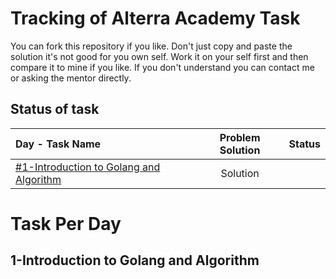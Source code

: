 
# Tracking of Alterra Academy Task

You can fork this repository if you like. Don't just copy and paste the solution it's not good for you own self. Work it on your self first and then compare it to mine if you like. If you don't understand you can contact me or asking the mentor directly. 

## Status of task

 
| Day - Task Name | Problem Solution | Status |
| :-------- | :-------:| :---------------------------------------------------|
| [#1-Introduction to Golang and Algorithm](##1-introduction-to-golang-and-algorithm)  		| Solution |  |

  


# Task Per Day

## 1-Introduction to Golang and Algorithm

<!--stackedit_data:
eyJoaXN0b3J5IjpbMTk0MzgxMTAwNSw2MTU0Njg4NzYsLTE2Nz
k2NzkyODFdfQ==
-->